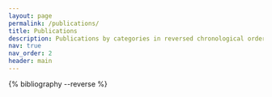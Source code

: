 ```yaml
---
layout: page
permalink: /publications/
title: Publications
description: Publications by categories in reversed chronological order.
nav: true
nav_order: 2
header: main
---
```


<!-- _pages/publications.md -->
<div class="publications">

{% bibliography --reverse %}

</div>
